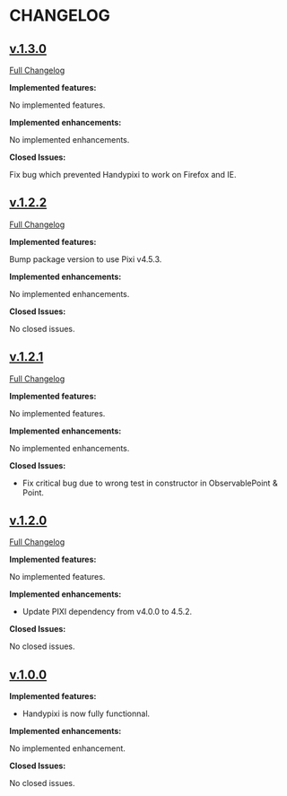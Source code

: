 # CHANGELOG

## [v.1.3.0](https://github.com/M4dNation/handypixi/tree/v1.3.0)
[Full Changelog](https://github.com/M4dNation/handypixi/compare/v1.2.2...v1.3.0)

**Implemented features:**

No implemented features.

**Implemented enhancements:**

No implemented enhancements.

**Closed Issues:**

Fix bug which prevented Handypixi to work on Firefox and IE.

## [v.1.2.2](https://github.com/M4dNation/handypixi/tree/v1.2.2)
[Full Changelog](https://github.com/M4dNation/handypixi/compare/v1.2.1...v1.2.2)

**Implemented features:**

Bump package version to use Pixi v4.5.3.

**Implemented enhancements:**

No implemented enhancements.

**Closed Issues:**

No closed issues.

## [v.1.2.1](https://github.com/M4dNation/handypixi/tree/v1.2.1)
[Full Changelog](https://github.com/M4dNation/handypixi/compare/v1.2.0...v1.2.1)

**Implemented features:**

No implemented features.

**Implemented enhancements:**

No implemented enhancements.

**Closed Issues:**

- Fix critical bug due to wrong test in constructor in ObservablePoint & Point.

## [v.1.2.0](https://github.com/M4dNation/handypixi/tree/v1.2.0)
[Full Changelog](https://github.com/M4dNation/handypixi/compare/v1.0.0...v1.2.0)

**Implemented features:**

No implemented features.

**Implemented enhancements:**

- Update PIXI dependency from v4.0.0 to 4.5.2.

**Closed Issues:**

No closed issues.

## [v.1.0.0](https://github.com/M4dNation/handypixi/tree/v1.0.0)

**Implemented features:**

- Handypixi is now fully functionnal.

**Implemented enhancements:**

No implemented enhancement.

**Closed Issues:**

No closed issues.